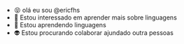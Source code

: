 - 😝 olá eu sou @ericfhs
- 👾 Estou interessado em aprender mais sobre linguagens
- 👻 Estou aprendendo linguagens  
- 👽 Estou procurando colaborar ajundado outra pessoas

<!---
ericfhs/ericfhs is a ✨ special ✨ repository because its `README.md` (this file) appears on your GitHub profile.
You can click the Preview link to take a look at your changes.
--->
